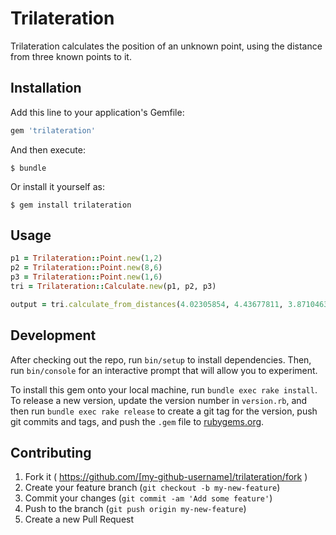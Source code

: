 # Trilateration

Trilateration calculates the position of an unknown point, using the distance from three known points to it.

## Installation

Add this line to your application's Gemfile:

```ruby
gem 'trilateration'
```

And then execute:

    $ bundle

Or install it yourself as:

    $ gem install trilateration

## Usage

```ruby
p1 = Trilateration::Point.new(1,2)
p2 = Trilateration::Point.new(8,6)
p3 = Trilateration::Point.new(1,6)
tri = Trilateration::Calculate.new(p1, p2, p3)

output = tri.calculate_from_distances(4.02305854, 4.43677811, 3.87104637)
```

## Development

After checking out the repo, run `bin/setup` to install dependencies. Then, run `bin/console` for an interactive prompt that will allow you to experiment.

To install this gem onto your local machine, run `bundle exec rake install`. To release a new version, update the version number in `version.rb`, and then run `bundle exec rake release` to create a git tag for the version, push git commits and tags, and push the `.gem` file to [rubygems.org](https://rubygems.org).

## Contributing

1. Fork it ( https://github.com/[my-github-username]/trilateration/fork )
2. Create your feature branch (`git checkout -b my-new-feature`)
3. Commit your changes (`git commit -am 'Add some feature'`)
4. Push to the branch (`git push origin my-new-feature`)
5. Create a new Pull Request
